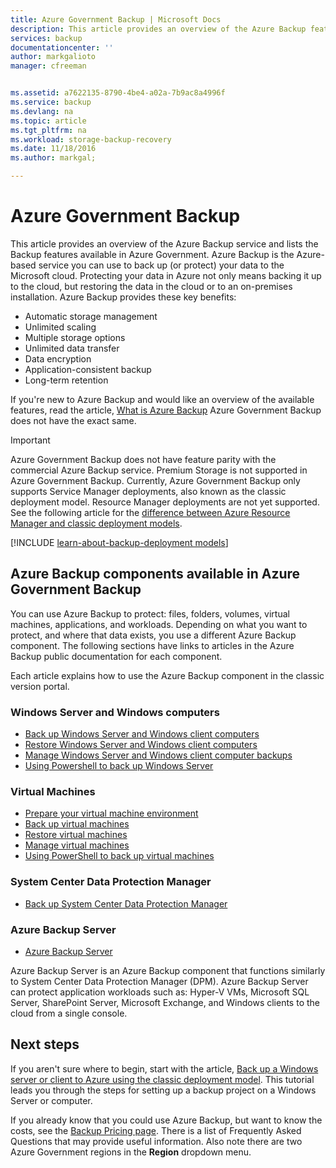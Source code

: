 ```yaml
---
title: Azure Government Backup | Microsoft Docs
description: This article provides an overview of the Azure Backup features available in Azure Government.
services: backup
documentationcenter: ''
author: markgalioto
manager: cfreeman


ms.assetid: a7622135-8790-4be4-a02a-7b9ac8a4996f
ms.service: backup
ms.devlang: na
ms.topic: article
ms.tgt_pltfrm: na
ms.workload: storage-backup-recovery
ms.date: 11/18/2016
ms.author: markgal;

---
```

# Azure Government Backup

This article provides an overview of the Azure Backup service and lists the Backup features available in Azure Government. Azure Backup is the Azure-based service you can use to back up (or protect) your data to the Microsoft cloud. Protecting your data in Azure not only means backing it up to the cloud, but restoring the data in the cloud or to an on-premises installation. Azure Backup provides these key benefits:

- Automatic storage management
- Unlimited scaling
- Multiple storage options
- Unlimited data transfer
- Data encryption
- Application-consistent backup
- Long-term retention

If you're new to Azure Backup and would like an overview of the available features, read the article, [What is Azure Backup](../backup/backup-introduction-to-azure-backup.md) Azure Government Backup does not have the exact same.

> [!IMPORTANT]
> Azure Government Backup does not have feature parity with the commercial Azure Backup service. Premium Storage is not supported in Azure Government Backup. Currently, Azure Government Backup only supports Service Manager deployments, also known as the classic deployment model. Resource Manager deployments are not yet supported. See the following article for the [difference between Azure Resource Manager and classic deployment models](../resource-manager-deployment-model.md).

[!INCLUDE [learn-about-backup-deployment models](../../includes/backup-deployment-models.md)]

## Azure Backup components available in Azure Government Backup

You can use Azure Backup to protect: files, folders, volumes, virtual machines, applications, and workloads. Depending on what you want to protect, and where that data exists, you use a different Azure Backup component. The following sections have links to articles in the Azure Backup public documentation for each component.

Each article explains how to use the Azure Backup component in the classic version portal.

### Windows Server and Windows computers

- [Back up Windows Server and Windows client computers](../backup/backup-configure-vault-classic.md)
- [Restore Windows Server and Windows client computers](../backup/backup-azure-restore-windows-server.md)
- [Manage Windows Server and Windows client computer backups](../backup/backup-azure-manage-windows-server.md)
- [Using Powershell to back up Windows Server](../backup/backup-client-automation-classic.md)

### Virtual Machines

- [Prepare your virtual machine environment](../backup/backup-azure-vms-prepare.md)
- [Back up virtual machines](../backup/backup-azure-vms-first-look.md)
- [Restore virtual machines](../backup/backup-azure-restore-vms.md)
- [Manage virtual machines](../backup/backup-azure-manage-vms-classic.md)
- [Using PowerShell to back up virtual machines](../backup/backup-azure-vms-classic-automation.md)

### System Center Data Protection Manager

- [Back up System Center Data Protection Manager](../backup/backup-azure-dpm-introduction-classic.md)

### Azure Backup Server

- [Azure Backup Server](../backup/backup-azure-microsoft-azure-backup-classic.md)

Azure Backup Server is an Azure Backup component that functions similarly to System Center Data Protection Manager (DPM). Azure Backup Server can protect application workloads such as: Hyper-V VMs, Microsoft SQL Server, SharePoint Server, Microsoft Exchange, and Windows clients to the cloud from a single console.

## Next steps

If you aren't sure where to begin, start with the article, [Back up a Windows server or client to Azure using the classic deployment model](../backup/backup-configure-vault-classic.md). This tutorial leads you through the steps for setting up a backup project on a Windows Server or computer.

If you already know that you could use Azure Backup, but want to know the costs, see the [Backup Pricing page](http://azure.microsoft.com/pricing/details/backup/). There is a list of Frequently Asked Questions that may provide useful information. Also note there are two Azure Government regions in the **Region** dropdown menu.
